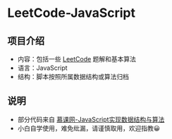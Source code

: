# LeetCode-JavaScript

## 项目介绍
* 内容：包括一些 [LeetCode](https://leetcode-cn.com/) 题解和基本算法
* 语言：JavaScript
* 结构：脚本按照所属数据结构或算法归档

## 说明
* 部分代码来自 [慕课网-JavaScript实现数据结构与算法](https://coding.imooc.com/learn/list/446.html/) 
* 小白自学使用，难免纰漏，请谨慎取用，欢迎指教:grinning:
